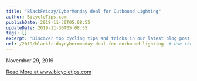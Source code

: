```yaml
---
title: "BlackFriday/CyberMonday deal for Outbound Lighting"
author: BicycleTips.com
publishDate: 2019-11-30T05:08:55
updateDate: 2019-11-30T05:08:55
tags: []
excerpt: "Discover top cycling tips and tricks in our latest blog post on www.bicycletips.com. Stay informed and improve your cycling skills! #cycling #bicycletips"
url: /2019/blackfridaycybermonday-deal-for-outbound-lighting  # Use the generated URL with year
---
```

<p>November 29, 2019</p> <a href="https://www.bicycletips.com/tips/2019/11/blackfridaycybermonday-deal-for-outbound-lighting">Read More at www.bicycletips.com</a>

